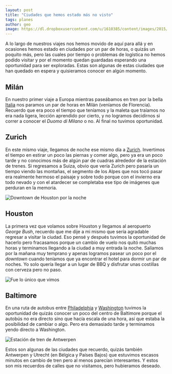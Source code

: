 ```yaml
---
layout: post
title: "Ciudades que hemos estado más no visto"
tags: planes
author: geo
image: https://dl.dropboxusercontent.com/u/1610385/content/images/2015/07/DSC06654.JPG
---
```


A lo largo de nuestros viajes nos hemos movido de aquí para allá y en ocasiones hemos estado en ciudades por un par de horas, o quizás un poquito más, pero las cuales por tiempo o problemas de logística no hemos podido visitar y por el momento quedan guardadas esperando una oportunidad para ser exploradas. Estas son algunas de estas ciudades que han quedado en espera y quisieramos conocer en algún momento.

## Milán

En nuestro primer viaje a Europa mientras paseábamos en tren por la bella [Italia](/tag/italia) nos paramos un par de horas en Milán (veníamos de Florencia). Recuerdo que era poco el tiempo que teníamos y la maleta que traíamos no era nada ligera, lección aprendido por cierto, y no logramos decidirnos si correr a conocer el *Duomo di Milano* o no. Al final no tuvimos oportunidad. 

## Zurich

En este mismo viaje, llegamos de noche ese mismo día a [Zurich](/tag/zurich). Invertimos el tiempo en estirar un poco las piernas y comer algo, pero ya era un poco tarde y no conocimos más de algún par de cuadras alrededor de la estación de trenes. Si regresamos a Suiza, obvio que vería Zurich pero pasaría un tiempo viendo las montañas, el segmento de los Alpes que nos tocó pasar era realmente hermoso el paisaje y sobre todo porque con el invierno era todo nevado y con el atardecer se completaba ese tipo de imágenes que perduran en la memoria.

![Downtown de Houston por la noche](https://dl.dropboxusercontent.com/u/1610385/content/images/2015/07/2015-01-06%2020.22.24.jpg)

## Houston

La primera vez que volamos sobre Houston y llegamos al aeropuerto *George Bush*, recuerdo que me dije a mi mismo que sería agradable regresar a visitar la ciudad. Eso pensé y después tuvimos la oportunidad de hacerlo pero fracasamos porque un cambio de vuelo nos quitó muchas horas y terminamos llegando a la ciudad a muy entrada la noche. Salíamos por la mañana muy temprano y apenas logramos pasear un poco por el *downtown* cuando teníamos que ya encontrar el hotel para dormir un par de noches. Yo solo quería llegar a un lugar de BBQ y disfrutar unas costillas con cerveza pero no paso.

![Fue lo único que vimos](https://dl.dropboxusercontent.com/u/1610385/content/images/2015/07/2015-01-13%2009.54.10.jpg)

## Baltimore

En una ruta de autobus entre [Philadelphia](/tag/philadelphia) y [Washington](/tag/washington) tuvimos la oportunidad de quizás conocer un poco del centro de Baltimore porque el autobús no era directo sino que hacía escala de una hora, así que estaba la posibilidad de cambiar o algo. Pero era demasiado tarde y terminamos yendo directo a Washington.

![Estación de tren de Antwerpen](https://dl.dropboxusercontent.com/u/1610385/content/images/2015/07/DSC06791.JPG)

Estos son algunas de las ciudades que recuerdo, quizás también Antwerpen y Utrecht (en Bélgica y Países Bajos) que estuvimos escasos minutos en cambio de tren pero al menos parecían interesantes. Y estos son mis recuerdos de calles que no visitamos, pero hubieramos deseado.
